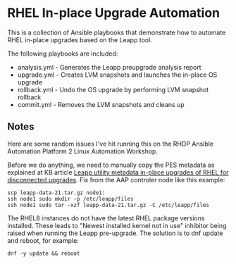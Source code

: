 # RHEL In-place Upgrade Automation

This is a collection of Ansible playbooks that demonstrate how to automate RHEL in-place upgrades based on the Leapp tool.

The following playbooks are included:

- analysis.yml - Generates the Leapp preupgrade analysis report
- upgrade.yml - Creates LVM snapshots and launches the in-place OS upgrade
- rollback.yml - Undo the OS upgrade by performing LVM snapshot rollback
- commit.yml - Removes the LVM snapshots and cleans up

## Notes

Here are some random issues I've hit running this on the RHDP Ansible Automation Platform 2 Linux Automation Workshop.

Before we do anything, we need to manually copy the PES metadata as explained at KB article [Leapp utility metadata in-place upgrades of RHEL for disconnected upgrades](https://access.redhat.com/articles/3664871). Fix from the AAP controler node like this example: 

```
scp leapp-data-21.tar.gz node1:
ssh node1 sudo mkdir -p /etc/leapp/files
ssh node1 sudo tar -xzf leapp-data-21.tar.gz -C /etc/leapp/files
```

The RHEL8 instances do not have the latest RHEL package versions installed. These leads to "Newest installed kernel not in use" inhibitor being raised when running the Leapp pre-upgrade. The solution is to dnf update and reboot, for example: 

```
dnf -y update && reboot
```

